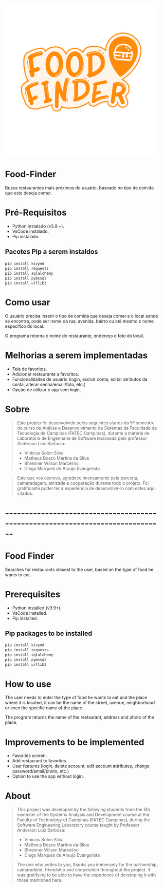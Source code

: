 <img src="https://raw.githubusercontent.com/vinicius-solon-silva/Food-Finder/main/img/FoodFinder.png" alt="drawing" width="500"/>

# Food-Finder
Busca restaurantes mais próximos do usuário, baseado no tipo de comida que este deseja comer.

# Pré-Requisitos
- Python instalado (v3.9 +).
- VsCode instalado.
- Pip instalado.

## Pacotes Pip a serem instaldos
```
pip install kivymd
pip install requests
pip install sqlalchemy
pip install pymssql
pip install urllib3
```

# Como usar
O usuário precisa inserir o tipo de comida que deseja comer e o local aonde se encontra, pode ser nome da rua, avenida, bairro ou até mesmo o nome específico do local.

O programa retorna o nome do restaurante, endereço e foto do local.

# Melhorias a serem implementadas
- Tela de favoritos.
- Adicionar restaurante a favoritos.
- Funcionalidades de usuário (login, excluir conta, editar atributos da conta, alterar senha/email/foto, etc.)
- Opção de utilizar o app sem login.

# Sobre 
>Este projeto foi desenvolvido pelos seguintes alunos do 5º semestre do curso de Análise e Desenvolvimento de Sistemas da Faculdade de Tecnologia de Campinas (FATEC Campinas), durante a matéria de Laboratório de Engenharia de Software lecionada pelo professor Anderson Luiz Barbosa:
>- Vinicius Solon Silva
>- Matheus Bosco Martins da Silva
>- Bhrenner Wilson Marcelino 
>- Diego Marques de Araujo Evangelista

> Este que vos escreve, agradece imensamente pela parceria, camaradagem, amizade e cooperação durante todo o projeto. Foi gratificante poder ter a experiência de desenvolvê-lo com estes aqui citados.

# ------------------------------------------------------------------------------

# Food Finder
Searches for restaurants closest to the user, based on the type of food he wants to eat.

# Prerequisites
- Python installed (v3.9+).
- VsCode installed.
- Pip installed.

## Pip packages to be installed
```
pip install kivymd
pip install requests
pip install sqlalchemy
pip install pymssql
pip install urllib3
```

# How to use
The user needs to enter the type of food he wants to eat and the place where it is located, it can be the name of the street, avenue, neighborhood or even the specific name of the place.

The program returns the name of the restaurant, address and photo of the place.

# Improvements to be implemented
- Favorites screen.
- Add restaurant to favorites.
- User features (login, delete account, edit account attributes, change password/email/photo, etc.)
- Option to use the app without login.

# About
>This project was developed by the following students from the 5th semester of the Systems Analysis and Development course at the Faculty of Technology of Campinas (FATEC Campinas), during the Software Engineering Laboratory course taught by Professor Anderson Luiz Barbosa:
>- Vinicius Solon Silva
>- Matheus Bosco Martins da Silva
>- Bhrenner Wilson Marcelino
>- Diego Marques de Araujo Evangelista

> The one who writes to you, thanks you immensely for the partnership, camaraderie, friendship and cooperation throughout the project. It was gratifying to be able to have the experience of developing it with those mentioned here.
